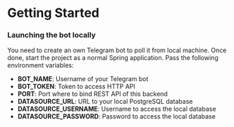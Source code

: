 # Getting Started

### Launching the bot locally

You need to create an own Telegram bot to poll it from local machine. Once done, start the project as a normal Spring
application. Pass the following environment variables:

* **BOT_NAME**: Username of your Telegram bot
* **BOT_TOKEN**: Token to access HTTP API
* **PORT**: Port where to bind REST API of this backend
* **DATASOURCE_URL**: URL to your local PostgreSQL database
* **DATASOURCE_USERNAME**: Username to access the local database
* **DATASOURCE_PASSWORD**: Password to access the local database

